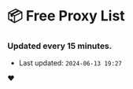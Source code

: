 # :package: Free Proxy List
### Updated every 15 minutes.

- Last updated: `2024-06-13 19:27`

:heart:
